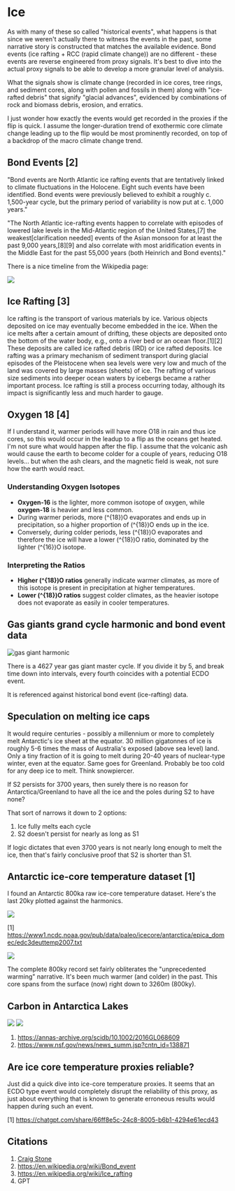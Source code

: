 # Ice

As with many of these so called "historical events", what happens is that since we weren't actually there to witness the events in the past, some narrative story is constructed that matches the available evidence. Bond events (ice rafting + RCC (rapid climate change)) are no different - these events are reverse engineered from proxy signals. It's best to dive into the actual proxy signals to be able to develop a more granular level of analysis.

What the signals show is climate change (recorded in ice cores, tree rings, and sediment cores, along with pollen and fossils in them) along with "ice-rafted debris" that signify "glacial advances", evidenced by combinations of rock and biomass debris, erosion, and erratics.

I just wonder how exactly the events would get recorded in the proxies if the flip is quick. I assume the longer-duration trend of exothermic core climate change leading up to the flip would be most prominently recorded, on top of a backdrop of the macro climate change trend.

## Bond Events [2]

"Bond events are North Atlantic ice rafting events that are tentatively linked to climate fluctuations in the Holocene. Eight such events have been identified. Bond events were previously believed to exhibit a roughly c. 1,500-year cycle, but the primary period of variability is now put at c. 1,000 years."

"The North Atlantic ice-rafting events happen to correlate with episodes of lowered lake levels in the Mid-Atlantic region of the United States,[7] the weakest[clarification needed] events of the Asian monsoon for at least the past 9,000 years,[8][9] and also correlate with most aridification events in the Middle East for the past 55,000 years (both Heinrich and Bond events)."

There is a nice timeline from the Wikipedia page:

![](img/bond-event-timeline.png)

## Ice Rafting [3]

Ice rafting is the transport of various materials by ice. Various objects deposited on ice may eventually become embedded in the ice. When the ice melts after a certain amount of drifting, these objects are deposited onto the bottom of the water body, e.g., onto a river bed or an ocean floor.[1][2] These deposits are called ice rafted debris (IRD) or ice rafted deposits. Ice rafting was a primary mechanism of sediment transport during glacial episodes of the Pleistocene when sea levels were very low and much of the land was covered by large masses (sheets) of ice. The rafting of various size sediments into deeper ocean waters by icebergs became a rather important process. Ice rafting is still a process occurring today, although its impact is significantly less and much harder to gauge.

## Oxygen 18 [4]

If I understand it, warmer periods will have more O18 in rain and thus ice cores, so this would occur in the leadup to a flip as the oceans get heated. I'm not sure what would happen after the flip. I assume that the volcanic ash would cause the earth to become colder for a couple of years, reducing O18 levels... but when the ash clears, and the magnetic field is weak, not sure how the earth would react.

### Understanding Oxygen Isotopes

- **Oxygen-16** is the lighter, more common isotope of oxygen, while **oxygen-18** is heavier and less common.
- During warmer periods, more \(^{18}\)O evaporates and ends up in precipitation, so a higher proportion of \(^{18}\)O ends up in the ice.
- Conversely, during colder periods, less \(^{18}\)O evaporates and therefore the ice will have a lower \(^{18}\)O ratio, dominated by the lighter \(^{16}\)O isotope.

### Interpreting the Ratios

- **Higher \(^{18}\)O ratios** generally indicate warmer climates, as more of this isotope is present in precipitation at higher temperatures.
- **Lower \(^{18}\)O ratios** suggest colder climates, as the heavier isotope does not evaporate as easily in cooler temperatures.

## Gas giants grand cycle harmonic and bond event data

![gas giant harmonic](img/gas-giant-bond-event.jpg "gas giant harmonic")

There is a 4627 year gas giant master cycle. If you divide it by 5, and break time down into intervals, every fourth coincides with a potential ECDO event.

It is referenced against historical bond event (ice-rafting) data.

## Speculation on melting ice caps

It would require centuries - possibly a millennium or more to completely melt Antarctic's ice sheet at the equator. 30 million gigatonnes of ice is roughly 5-6 times the mass of Australia's exposed (above sea level) land. Only a tiny fraction of it is going to melt during 20-40 years of nuclear-type winter, even at the equator. Same goes for Greenland. Probably be too cold for any deep ice to melt. Think snowpiercer.

If S2 persists for 3700 years, then surely there is no reason for Antarctica/Greenland to have all the ice and the poles during S2 to have none?

That sort of narrows it down to 2 options:

1. Ice fully melts each cycle
2. S2 doesn't persist for nearly as long as S1

If logic dictates that even 3700 years is not nearly long enough to melt the ice, then that's fairly conclusive proof that S2 is shorter than S1.

## Antarctic ice-core temperature dataset [1]

I found an Antarctic 800ka raw ice-core temperature dataset. Here's the last 20ky plotted against the harmonics.

![](img/antarctica-ice-harmonics.jpg)

[1] https://www1.ncdc.noaa.gov/pub/data/paleo/icecore/antarctica/epica_domec/edc3deuttemp2007.txt

![](img/ice-core-data.jpg)

The complete 800ky record set fairly obliterates the "unprecedented warming" narrative. It's been much warmer (and colder) in the past. This core spans from the surface (now) right down to 3260m (800ky).

## Carbon in Antarctica Lakes

![](img/carbon-ice.jpg)
![](img/carbon-ice2.jpg)

1. https://annas-archive.org/scidb/10.1002/2016GL068609
2. https://www.nsf.gov/news/news_summ.jsp?cntn_id=138871

## Are ice core temperature proxies reliable?

Just did a quick dive into ice-core temperature proxies. It seems that an ECDO type event would completely disrupt the reliability of this proxy, as just about everything that is known to generate erroneous results would happen during such an event.

[1] https://chatgpt.com/share/66ff8e5c-24c8-8005-b6b1-4294e61ecd43

## Citations

1. [Craig Stone](https://nobulart.com)
2. https://en.wikipedia.org/wiki/Bond_event
3. https://en.wikipedia.org/wiki/Ice_rafting
4. GPT